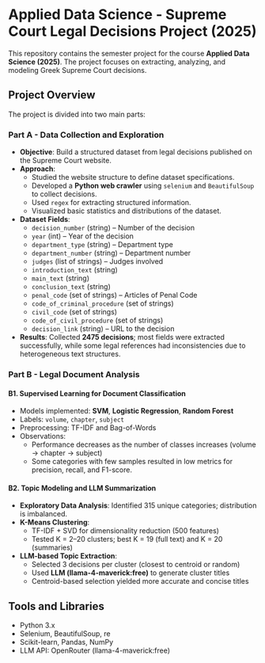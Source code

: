 # Applied Data Science - Supreme Court Legal Decisions Project (2025)

This repository contains the semester project for the course **Applied Data Science (2025)**. The project focuses on extracting, analyzing, and modeling Greek Supreme Court decisions.

## Project Overview

The project is divided into two main parts:

### Part A - Data Collection and Exploration

- **Objective**: Build a structured dataset from legal decisions published on the Supreme Court website.
- **Approach**:
  - Studied the website structure to define dataset specifications.
  - Developed a **Python web crawler** using `selenium` and `BeautifulSoup` to collect decisions.
  - Used `regex` for extracting structured information.
  - Visualized basic statistics and distributions of the dataset.
- **Dataset Fields**:
  - `decision_number` (string) – Number of the decision
  - `year` (int) – Year of the decision
  - `department_type` (string) – Department type
  - `department_number` (string) – Department number
  - `judges` (list of strings) – Judges involved
  - `introduction_text` (string)
  - `main_text` (string)
  - `conclusion_text` (string)
  - `penal_code` (set of strings) – Articles of Penal Code
  - `code_of_criminal_procedure` (set of strings)
  - `civil_code` (set of strings)
  - `code_of_civil_procedure` (set of strings)
  - `decision_link` (string) – URL to the decision
- **Results**: Collected **2475 decisions**; most fields were extracted successfully, while some legal references had inconsistencies due to heterogeneous text structures.

### Part B - Legal Document Analysis

#### B1. Supervised Learning for Document Classification
- Models implemented: **SVM**, **Logistic Regression**, **Random Forest**
- Labels: `volume`, `chapter`, `subject`
- Preprocessing: TF-IDF and Bag-of-Words
- Observations:
  - Performance decreases as the number of classes increases (volume → chapter → subject)
  - Some categories with few samples resulted in low metrics for precision, recall, and F1-score.

#### B2. Topic Modeling and LLM Summarization
- **Exploratory Data Analysis**: Identified 315 unique categories; distribution is imbalanced.
- **K-Means Clustering**:
  - TF-IDF + SVD for dimensionality reduction (500 features)
  - Tested K = 2–20 clusters; best K = 19 (full text) and K = 20 (summaries)
- **LLM-based Topic Extraction**:
  - Selected 3 decisions per cluster (closest to centroid or random)
  - Used **LLM (llama-4-maverick:free)** to generate cluster titles
  - Centroid-based selection yielded more accurate and concise titles

## Tools and Libraries

- Python 3.x
- Selenium, BeautifulSoup, re
- Scikit-learn, Pandas, NumPy
- LLM API: OpenRouter (llama-4-maverick:free)

